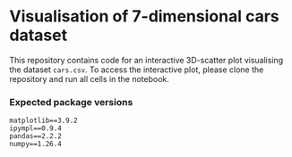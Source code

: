 # Visualisation of 7-dimensional cars dataset
This repository contains code for an interactive 3D-scatter plot visualising the dataset `cars.csv`.
To access the interactive plot, please clone the repository and run all cells in the notebook.

### Expected package versions
```
matplotlib==3.9.2
ipympl==0.9.4
pandas==2.2.2
numpy==1.26.4
```
